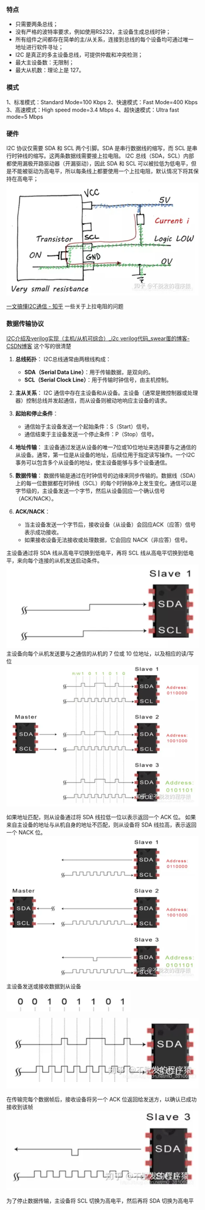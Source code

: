 ### 特点
- 只需要两条总线；
- 没有严格的波特率要求，例如使用RS232，主设备生成总线时钟；
- 所有组件之间都存在简单的主/从关系，连接到总线的每个设备均可通过唯一地址进行软件寻址；
- I2C 是真正的多主设备总线，可提供仲裁和冲突检测；
- 最大主设备数：无限制；
- 最大从机数：理论上是 127。
### 模式
1、标准模式：Standard Mode=100 Kbps
2、快速模式：Fast Mode=400 Kbps
3、高速模式：High speed mode=3.4 Mbps
4、超快速模式：Ultra fast mode=5 Mbps

### 硬件
I2C 协议仅需要 SDA 和 SCL 两个引脚。SDA 是串行数据线的缩写，而 SCL 是串行时钟线的缩写。这两条数据线需要接上拉电阻。
I2C 总线（SDA，SCL）内部都使用漏极开路驱动器（开漏驱动），因此 SDA 和 SCL 可以被拉低为低电平，但是不能被驱动为高电平，所以每条线上都要使用一个上拉电阻，默认情况下将其保持在高电平；
![](https://raw.githubusercontent.com/acdefg/cdn/main/obsidian/202308221559901.png)

[一文搞懂I2C通信 - 知乎](https://zhuanlan.zhihu.com/p/282949543) 一些关于上拉电阻的问题

### 数据传输协议

[I2C介绍及verilog实现（主机/从机可综合）\_i2c verilog代码\_swear蛋的博客-CSDN博客](https://blog.csdn.net/weixin_45863605/article/details/121730144) 这个写的很清楚

1. **总线拓扑**： I2C总线通常由两根线构成：
    - **SDA（Serial Data Line）**：用于传输数据，是双向的。
    - **SCL（Serial Clock Line）**：用于传输时钟信号，由主机控制。

1. **主从关系**： I2C 通信中存在主设备和从设备。主设备（通常是微控制器或处理器）控制总线并发起通信，而从设备则被动地响应主设备的请求。
    
2. **起始和停止条件**：
    - 通信始于主设备发送一个起始条件：S（Start）信号。
    - 通信结束于主设备发送一个停止条件：P（Stop）信号。
3. **地址传输**： 主设备通过发送从设备的唯一7位或10位地址来选择要与之通信的从设备。通常，第一位是从设备的地址，后续位用于指定读写操作。一个I2C事务可以包含多个从设备的地址，使主设备能够与多个设备通信。
    
4. **数据传输**： 数据传输是通过在时钟信号的边缘来同步传输的。数据线（SDA）上的每一位数据都在时钟线（SCL）的每个时钟脉冲上发生变化。通信可以是字节级的，主设备发送一个字节，然后从设备回应一个确认信号（ACK/NACK）。
    
5. **ACK/NACK**：
    - 当主设备发送一个字节后，接收设备（从设备）会回应ACK（应答）信号表示成功接收。
    - 如果接收设备无法接收或处理数据，它会回应 NACK（非应答）信号。

主设备通过将 SDA 线从高电平切换到低电平，再将 SCL 线从高电平切换到低电平，来向每个连接的从机发送启动条件。
![](https://raw.githubusercontent.com/acdefg/cdn/main/obsidian/202308231343957.png)
主设备向每个从机发送要与之通信的从机的 7 位或 10 位地址，以及相应的读/写位
![](https://raw.githubusercontent.com/acdefg/cdn/main/obsidian/202308231344319.png)

如果地址匹配，则从设备通过将 SDA 线拉低一位以表示返回一个 ACK 位。
如果来自主设备的地址与从机自身的地址不匹配，则从设备将 SDA 线拉高，表示返回一个 NACK 位。
![](https://raw.githubusercontent.com/acdefg/cdn/main/obsidian/202308231344974.png)
主设备发送或接收数据到从设备
![](https://raw.githubusercontent.com/acdefg/cdn/main/obsidian/202308231345045.png)

![](https://raw.githubusercontent.com/acdefg/cdn/main/obsidian/202308231345939.png)

在传输完每个数据帧后，接收设备将另一个 ACK 位返回给发送方，以确认已成功接收到该帧
![](https://raw.githubusercontent.com/acdefg/cdn/main/obsidian/202308231346507.png)

为了停止数据传输，主设备将 SCL 切换为高电平，然后再将 SDA 切换为高电平

